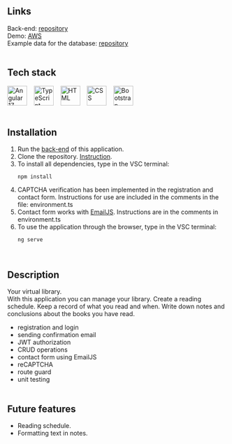## Links
Back-end: [repository](https://github.com/willy-it-wonka/Bookshelf-backend)\
Demo: [AWS](http://bookshelf-app.s3-website.eu-north-1.amazonaws.com)\
Example data for the database: [repository](https://github.com/willy-it-wonka/Bookshelf-database)
</br></br>

## Tech stack
<img src="https://user-images.githubusercontent.com/25181517/183890595-779a7e64-3f43-4634-bad2-eceef4e80268.png" width="45px" height="auto" alt="Angular 17">&nbsp;&nbsp;&nbsp;
<img src="https://user-images.githubusercontent.com/25181517/183890598-19a0ac2d-e88a-4005-a8df-1ee36782fde1.png" width="45px" height="auto" alt="TypeScript">&nbsp;&nbsp;&nbsp;
<img src="https://user-images.githubusercontent.com/25181517/192158954-f88b5814-d510-4564-b285-dff7d6400dad.png" width="45px" height="auto" alt="HTML">&nbsp;&nbsp;&nbsp;
<img src="https://user-images.githubusercontent.com/25181517/183898674-75a4a1b1-f960-4ea9-abcb-637170a00a75.png" width="45px" height="auto" alt="CSS">&nbsp;&nbsp;&nbsp;
<img src="https://user-images.githubusercontent.com/25181517/183898054-b3d693d4-dafb-4808-a509-bab54cf5de34.png" width="45px" height="auto" alt="Bootstrap">
</br></br>

## Installation
1. Run the [back-end](https://github.com/willy-it-wonka/Bookshelf-backend) of this application.
2. Clone the repository. [Instruction](https://learn.microsoft.com/en-us/azure/developer/javascript/how-to/with-visual-studio-code/clone-github-repository?tabs=integrated-terminal#clone-repository).
3. To install all dependencies, type in the VSC terminal:
   ```
   npm install
   ```
4. CAPTCHA verification has been implemented in the registration and contact form. Instructions for use are included in the comments in the file: environment.ts
5. Contact form works with [EmailJS](https://www.emailjs.com/). Instructions are in the comments in environment.ts
6. To use the application through the browser, type in the VSC terminal:
   ```
   ng serve
   ```
</br>

## Description
Your virtual library.\
With this application you can manage your library. Create a reading schedule. Keep a record of what you read and when. Write down notes and conclusions about the books you have read.
</br>
* registration and login
* sending confirmation email
* JWT authorization
* CRUD operations
* contact form using EmailJS
* reCAPTCHA
* route guard
* unit testing
</br></br>

## Future features
* Reading schedule.
* Formatting text in notes.

